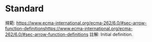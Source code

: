 # Standard

規範: https://www.ecma-international.org/ecma-262/6.0/#sec-arrow-function-definitionshttps://www.ecma-international.org/ecma-262/6.0/#sec-arrow-function-definitions
註解: Initial definition.